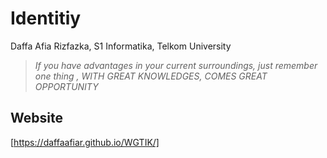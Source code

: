 # **Identitiy**
Daffa Afia Rizfazka, S1 Informatika, Telkom University

> _If you have advantages in your current surroundings, just remember one thing ,_
> _WITH GREAT KNOWLEDGES, COMES GREAT OPPORTUNITY_

## **Website**
[https://daffaafiar.github.io/WGTIK/]
